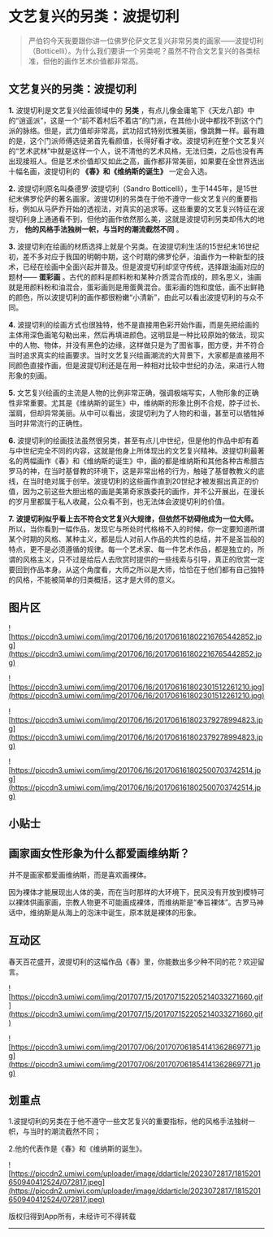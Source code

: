 # 文艺复兴的另类：波提切利

> 严伯钧今天我要跟你讲一位佛罗伦萨文艺复兴非常另类的画家——波提切利（Botticelli）。为什么我们要讲一个另类呢？虽然不符合文艺复兴的各类标准，但他的画作艺术价值都非常高。

## 文艺复兴的另类：波提切利

 **1.** 波提切利是文艺复兴绘画领域中的 **另类** ，有点儿像金庸笔下《天龙八部》中的“逍遥派”，这是一个“前不着村后不着店”的门派，在其他小说中都找不到这个门派的脉络。但是，武力值却非常高，武功招式特别优雅美丽，像跳舞一样。最有趣的是，这个门派师傅选徒弟首先看颜值，长得好看才收。波提切利在整个文艺复兴的“艺术武林”中就是这样一个人，说不清他的艺术风格，无法归类，之后也没有再出现接班人。但是艺术价值却又如此之高，画作都非常美丽，如果要在全世界选出十幅名画，波提切利的 **《春》和《维纳斯的诞生》** 一定会入选。

 **2.** 波提切利原名叫桑德罗·波提切利（Sandro Botticelli），生于1445年，是15世纪末佛罗伦萨的著名画家。波提切利的另类在于他不遵守一些文艺复兴的重要指标，例如从马萨乔开始的透视法，对真实的追求等。这些重要的文艺复兴特征在波提切利身上通通看不到，但他的画作依然那么美，这就是波提切利另类却伟大的地方， **他的风格手法独树一帜，与当时的潮流截然不同** 。

 **3.** 波提切利在绘画的材质选择上就是个另类。在波提切利生活的15世纪末16世纪初，差不多对应于我国的明朝中期，这个时期的佛罗伦萨，油画作为一种新型的技术，已经在绘画中全面兴起并普及。但是波提切利却坚守传统，选择跟油画对应的题材—— **蛋彩画** 。古代的颜料是颜料粉和某种介质混合而成的，顾名思义，油画就是用颜料粉和油混合，蛋彩画则是用蛋黄混合。蛋彩画的饱和度低，画不出鲜艳的颜色，所以波提切利的画作都很粉嫩“小清新”，由此可以看出波提切利的与众不同。

 **4.** 波提切利的绘画方式也很独特，他不是直接用色彩开始作画，而是先把绘画的主体用深色画笔勾勒出来，然后再填进颜色。这明显是一种比较原始的做法，现实中的人物、物体，并没有黑色的边缘，这样做只是为了图省事，图方便，并不符合当时追求真实的绘画要求。当时文艺复兴绘画潮流的大背景下，大家都是直接用不同颜色直接作画，但是波提切利还是在用一种相对比较中世纪的办法，来进行人物形象的刻画。

 **5.** 文艺复兴绘画的主流是人物的比例非常正确，强调极端写实，人物形象的正确性非常重要。尤其是《维纳斯的诞生》中，维纳斯的形象比例不合规，脖子过长、溜肩，但却异常美丽。从中可以看出，波提切利为了人物的和谐，甚至可以牺牲掉当时非常流行的正确性。

 **6.** 波提切利的绘画技法虽然很另类，甚至有点儿中世纪，但是他的作品中却有着与中世纪完全不同的内容，这就是他身上所体现出的文艺复兴精神。波提切利最著名的两幅画作《春》和《维纳斯的诞生》中，画的都是维纳斯和其他各种古希腊古罗马的神，在当时基督教的环境下，这是非常出格的行为，触碰了基督教教义的底线，在当时绝对属于创举。波提切利的这些画作直到20世纪才被发掘出真正的价值，因为之前这些大胆出格的画是美第奇家族委托的画作，并不公开展出，在漫长的岁月里都属于私人收藏，公众看不到，也无法体会波提切利的价值。

 **7.**  **波提切利似乎看上去不符合文艺复兴大规律，但依然不妨碍他成为一位大师。** 所以，当你看到一幅作品，发现它与所处时代格格不入的时候，你一定要知道所谓某个时期的风格、某种主义，都是后人对前人作品的共性的总结，并不是圣旨般的特点，更不是必须遵循的规律。每一个艺术家、每一件艺术作品，都是独立的，所谓的风格主义，只不过是给后人去欣赏时提供的一些线索与引导，真正的欣赏一定要回到作品本身。从这个角度看，大师之所以是大师，恰恰在于他们都有自己独特的风格，不能被简单的归类概括，这才是大师的意义。

## 图片区

![https://piccdn3.umiwi.com/img/201706/16/201706161802216765442852.jpg](https://piccdn3.umiwi.com/img/201706/16/201706161802216765442852.jpg)

![https://piccdn3.umiwi.com/img/201706/16/201706161802301512261210.jpg](https://piccdn3.umiwi.com/img/201706/16/201706161802301512261210.jpg)

![https://piccdn3.umiwi.com/img/201706/16/201706161802379278994823.jpg](https://piccdn3.umiwi.com/img/201706/16/201706161802379278994823.jpg)

![https://piccdn3.umiwi.com/img/201706/16/201706161802500703742514.jpg](https://piccdn3.umiwi.com/img/201706/16/201706161802500703742514.jpg)

## 小贴士

## 画家画女性形象为什么都爱画维纳斯？

并不是画家都爱画维纳斯，而是喜欢画裸体。

因为裸体才能展现出人体的美，而在当时那样的大环境下，民风没有开放到模特可以裸体供画家画，宗教人物更不可能画成裸体，而维纳斯是“奉旨裸体”。古罗马神话中，维纳斯是从海上的泡沫中诞生，原本就是裸体的形象。

## 互动区

春天百花盛开，波提切利的这幅作品《春》里，你能数出多少种不同的花？欢迎留言。

![https://piccdn3.umiwi.com/img/201707/15/201707152205214033271660.gif](https://piccdn3.umiwi.com/img/201707/15/201707152205214033271660.gif)

![https://piccdn3.umiwi.com/img/201707/06/201707061854141362869771.jpg](https://piccdn3.umiwi.com/img/201707/06/201707061854141362869771.jpg)

## 划重点

1.波提切利的另类在于他不遵守一些文艺复兴的重要指标，他的风格手法独树一帜，与当时的潮流截然不同；

2.他的代表作是《春》和《维纳斯的诞生》。

![https://piccdn2.umiwi.com/uploader/image/ddarticle/2023072817/1815201650940412524/072817.jpeg](https://piccdn2.umiwi.com/uploader/image/ddarticle/2023072817/1815201650940412524/072817.jpeg)

版权归得到App所有，未经许可不得转载

---
